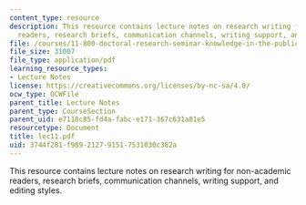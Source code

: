 ```yaml
---
content_type: resource
description: This resource contains lecture notes on research writing for non-academic
  readers, research briefs, communication channels, writing support, and editing styles.
file: /courses/11-800-doctoral-research-seminar-knowledge-in-the-public-arena-spring-2007/3744f281f989212791517531030c382a_lec11.pdf
file_size: 31007
file_type: application/pdf
learning_resource_types:
- Lecture Notes
license: https://creativecommons.org/licenses/by-nc-sa/4.0/
ocw_type: OCWFile
parent_title: Lecture Notes
parent_type: CourseSection
parent_uid: e7118c85-fd4a-fabc-e171-367c631a81e5
resourcetype: Document
title: lec11.pdf
uid: 3744f281-f989-2127-9151-7531030c382a
---
```

This resource contains lecture notes on research writing for non-academic readers, research briefs, communication channels, writing support, and editing styles.